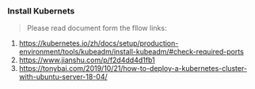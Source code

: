 ### Install Kubernets
> Please read document form the fllow links:
1. https://kubernetes.io/zh/docs/setup/production-environment/tools/kubeadm/install-kubeadm/#check-required-ports
2. https://www.jianshu.com/p/f2d4dd4d1fb1
3. https://tonybai.com/2019/10/21/how-to-deploy-a-kubernetes-cluster-with-ubuntu-server-18-04/